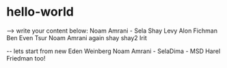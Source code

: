 # hello-world

--> write your content below:
Noam Amrani - Sela
Shay Levy
Alon Fichman
Ben Even Tsur
Noam Amrani again
shay
shay2
Irit


-- lets start from new
Eden Weinberg
Noam Amrani - SelaDima - MSD
Harel Friedman too!
